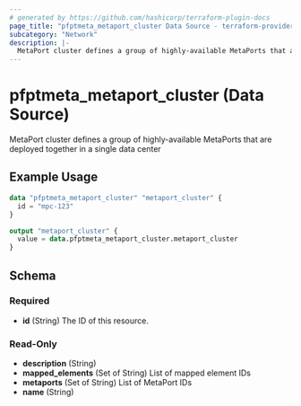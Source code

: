 ```yaml
---
# generated by https://github.com/hashicorp/terraform-plugin-docs
page_title: "pfptmeta_metaport_cluster Data Source - terraform-provider-pfptmeta"
subcategory: "Network"
description: |-
  MetaPort cluster defines a group of highly-available MetaPorts that are deployed together in a single data center
---
```


# pfptmeta_metaport_cluster (Data Source)

MetaPort cluster defines a group of highly-available MetaPorts that are deployed together in a single data center

## Example Usage

```terraform
data "pfptmeta_metaport_cluster" "metaport_cluster" {
  id = "mpc-123"
}

output "metaport_cluster" {
  value = data.pfptmeta_metaport_cluster.metaport_cluster
}
```

<!-- schema generated by tfplugindocs -->
## Schema

### Required

- **id** (String) The ID of this resource.

### Read-Only

- **description** (String)
- **mapped_elements** (Set of String) List of mapped element IDs
- **metaports** (Set of String) List of MetaPort IDs
- **name** (String)

